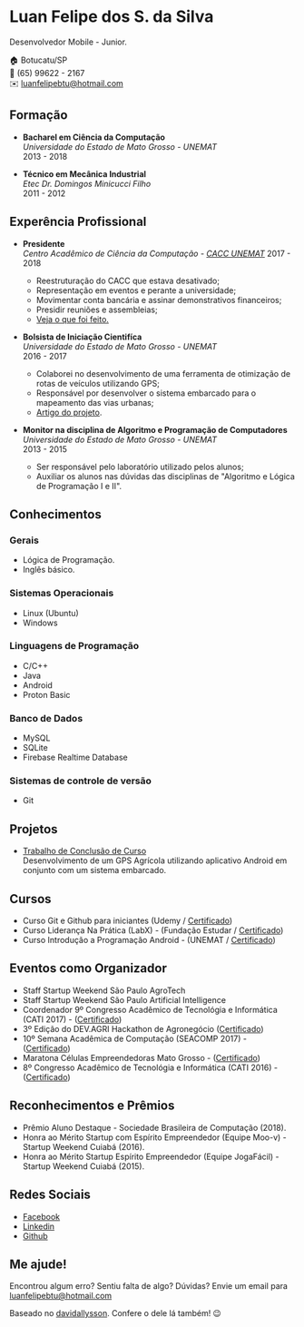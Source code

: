 ﻿# Luan Felipe dos S. da Silva
Desenvolvedor Mobile - Junior.

:house:    Botucatu/SP <br>
:iphone:   (65) 99622 - 2167 <br>
:envelope:  luanfelipebtu@hotmail.com

## Formação

* **Bacharel em Ciência da Computação** <br>
*Universidade do Estado de Mato Grosso - UNEMAT* <br>
2013 - 2018

* **Técnico em Mecânica Industrial** <br>
*Etec Dr. Domingos Minicucci Filho* <br>
2011 - 2012

## Experência Profissional

* **Presidente**<br>
*Centro Acadêmico de Ciência da Computação - [CACC UNEMAT](http://caccunemat.com.br)*
2017 - 2018
  * Reestruturação do CACC que estava desativado;
  * Representação em eventos e perante a universidade;
  * Movimentar conta bancária e assinar demonstrativos financeiros;
  * Presidir reuniões e assembleias;
  * [Veja o que foi feito.](certificados/APRESENTACAO_CACC.pdf)

* **Bolsista de Iniciação Cientifíca**<br>
*Universidade do Estado de Mato Grosso - UNEMAT*<br>
 2016 - 2017 
  * Colaborei no desenvolvimento de uma ferramenta de otimização de rotas de veículos utilizando GPS;
  * Responsável por desenvolver o sistema embarcado para o mapeamento das vias urbanas; 
  * [Artigo do projeto](#).

* **Monitor na disciplina de Algoritmo e Programação de Computadores** <br>
*Universidade do Estado de Mato Grosso - UNEMAT* <br>
2013 -  2015 
  * Ser responsável pelo laboratório utilizado pelos alunos;
  * Auxiliar os alunos nas dúvidas das disciplinas de "Algoritmo e Lógica de Programação I e II".


## Conhecimentos

### Gerais
* Lógica de Programação.
* Inglês básico.

### Sistemas Operacionais
* Linux (Ubuntu)
* Windows


### Linguagens de Programação
* C/C++
* Java
* Android
* Proton Basic

### Banco de Dados
* MySQL
* SQLite
* Firebase Realtime Database

### Sistemas de controle de versão
* Git

## Projetos
* [Trabalho de Conclusão de Curso](certificados/TCC_2_Final.pdf)<br>
Desenvolvimento de um GPS Agrícola utilizando aplicativo Android em conjunto com um sistema embarcado.    

## Cursos
* Curso Git e Github para iniciantes (Udemy / [Certificado](#))
* Curso Liderança Na Prática (LabX) - (Fundação Estudar / [Certificado](certificados/LabX.pdf))
* Curso Introdução a Programação Android - (UNEMAT / [Certificado](certificados/Introducao_Geotecnologia.pdf))


## Eventos como Organizador
* Staff Startup Weekend São Paulo AgroTech
* Staff Startup Weekend São Paulo Artificial Intelligence
* Coordenador 9º Congresso Acadêmico de Tecnológia e Informática (CATI 2017) -  ([Certificado](certificados/Luan_Felipe.pdf))
* 3º Edição do DEV.AGRI Hackathon de Agronegócio ([Certificado](#))
* 10º Semana Acadêmica de Computação (SEACOMP 2017) - ([Certificado](certificados/Luan_Felipe_Seacomp.pdf))
* Maratona Células Empreendedoras Mato Grosso - ([Certificado](certificados/Celulas_Empreendedoras.pdf))
* 8º Congresso Acadêmico de Tecnológia e Informática (CATI 2016) -  ([Certificado](certificados/Luan_Felipe_CATI_2016.pdf))

## Reconhecimentos e Prêmios
* Prêmio Aluno Destaque - Sociedade Brasileira de Computação (2018).<br>
* Honra ao Mérito Startup com Espírito Empreendedor (Equipe Moo-v) - Startup Weekend Cuiabá (2016).<br>
* Honra ao Mérito Startup Espírito Empreendedor (Equipe JogaFácil) - Startup Weekend Cuiabá (2015).<br>

## Redes Sociais
*  [Facebook](https://www.facebook.com/luanfelipebtu)
*  [Linkedin](https://www.linkedin.com/in/luanfssilva)
*  [Github](https://github.com/luanfssilva)

## Me ajude!
Encontrou algum erro? Sentiu falta de algo? Dúvidas? Envie um email para luanfelipebtu@hotmail.com <br>

Baseado no [davidallysson](https://github.com/davidallysson/curriculo). Confere o dele lá também! :wink:
